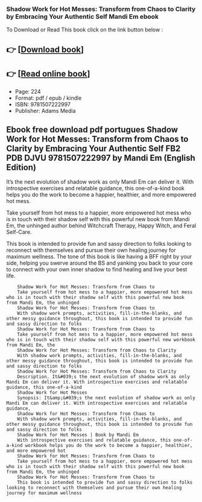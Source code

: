 ### Shadow Work for Hot Messes: Transform from Chaos to Clarity by Embracing Your Authentic Self Mandi Em ebook

To Download or Read This book click on the link button below :

## 👉  [**[Download book](http://ebooksharez.info/download.php?group=book&from=github.com&id=719080&lnk=1064 "Download book")**]

## 👉  [**[Read online book](http://ebooksharez.info/download.php?group=book&from=github.com&id=719080&lnk=1064 "Read online book")**]


* Page: 224
* Format: pdf / epub / kindle
* ISBN: 9781507222997
* Publisher: Adams Media



## Ebook free download pdf portugues Shadow Work for Hot Messes: Transform from Chaos to Clarity by Embracing Your Authentic Self FB2 PDB DJVU 9781507222997 by Mandi Em (English Edition)



It’s the next evolution of shadow work as only Mandi Em can deliver it. With introspective exercises and relatable guidance, this one-of-a-kind book helps you do the work to become a happier, healthier, and more empowered hot mess.
 
 Take yourself from hot mess to a happier, more empowered hot mess who is in touch with their shadow self with this powerful new book from Mandi Em, the unhinged author behind Witchcraft Therapy, Happy Witch, and Feral Self-Care.
 
 This book is intended to provide fun and sassy direction to folks looking to reconnect with themselves and pursue their own healing journey for maximum wellness. The tone of this book is like having a BFF right by your side, helping you swerve around the BS and yanking you back to your core to connect with your own inner shadow to find healing and live your best life.


        Shadow Work for Hot Messes: Transform from Chaos to
        Take yourself from hot mess to a happier, more empowered hot mess who is in touch with their shadow self with this powerful new book from Mandi Em, the unhinged 
        Shadow Work for Hot Messes: Transform from Chaos to
        With shadow work prompts, activities, fill-in-the-blanks, and other messy guidance throughout, this book is intended to provide fun and sassy direction to folks 
        Shadow Work for Hot Messes: Transform from Chaos to
        Take yourself from hot mess to a happier, more empowered hot mess who is in touch with their shadow self with this powerful new workbook from Mandi Em, the 
        Shadow Work for Hot Messes: Transform from Chaos to Clarity
        With shadow work prompts, activities, fill-in-the-blanks, and other messy guidance throughout, this book is intended to provide fun and sassy direction to folks 
        Shadow Work for Hot Messes: Transform from Chaos to Clarity
        Description. It&#039;s the next evolution of shadow work as only Mandi Em can deliver it. With introspective exercises and relatable guidance, this one-of-a-kind 
        Shadow Work for Hot Messes
        Synopsis: It&amp;&#039;s the next evolution of shadow work as only Mandi Em can deliver it. With introspective exercises and relatable guidance, 
        Shadow Work for Hot Messes: Transform from Chaos to
        With shadow work prompts, activities, fill-in-the-blanks, and other messy guidance throughout, this book is intended to provide fun and sassy direction to folks 
        Shadow Work for Hot Messes | Book by Mandi Em
        With introspective exercises and relatable guidance, this one-of-a-kind workbook helps you do the work to become a happier, healthier, and more empowered hot 
        Shadow Work for Hot Messes: Transform from Chaos to
        Take yourself from hot mess to a happier, more empowered hot mess who is in touch with their shadow self with this powerful new book from Mandi Em, the unhinged 
        Shadow Work for Hot Messes: Transform from Chaos to
        This book is intended to provide fun and sassy direction to folks looking to reconnect with themselves and pursue their own healing journey for maximum wellness 
    




